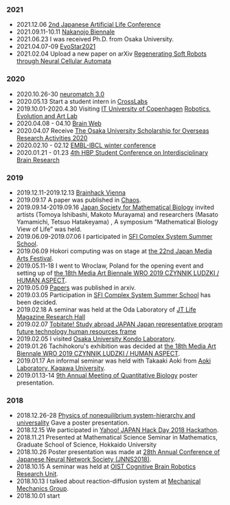 

### 2021
- 2021.12.06 [2nd Japanese Artificial Life Conference](https://alife-japan.org/archives/event/workshop002)
- 2021.09.11-10.11 [Nakanojo Biennale](https://nakanojo-biennale.com/)
- 2021.06.23 I was received Ph.D. from Osaka University. 
- 2021.04.07-09 [EvoStar2021](http://www.evostar.org/2021/)
- 2021.02.04 Upload a new paper on arXiv [Regenerating Soft Robots through Neural Cellular Automata](https://arxiv.org/abs/2102.02579)

### 2020
- 2020.10.26-30 [neuromatch 3.0](https://neuromatch.io/)
- 2020.05.13 Start a student intern in [CrossLabs](https://www.crosslabs.org/)
- 2019.10.01-2020.4.30 Visiting [IT University of Copenhagen](https://en.itu.dk/) [Robotics, Evolution and Art Lab](https://real.itu.dk/)
- 2020.04.08 - 04.10 [Brain Web](https://brain-web.github.io/)
- 2020.04.07 Receive [The Osaka University Scholarship for Overseas Research Activities 2020](https://miraikikin.uci-sys.jp/en/)
- 2020.02.10 - 02.12 [EMBL-IBCL winter conference](https://events.ibecbarcelona.eu/embl-ibec-winter-conference/speakers/)
- 2020.01.21 - 01.23 [4th HBP Student Conference on Interdisciplinary Brain Research](https://www.humanbrainproject.eu/en/education/participatecollaborate/student-conference/4th-student-conference/) 

### 2019
- 2019.12.11-2019.12.13 [Brainhack Vienna](https://brainhack-vienna.github.io/)  
- 2019.09.17 A paper was published in [Chaos](https://aip.scitation.org/doi/10.1063/1.5108838?ai=1gvoi&mi=3ricys&af=R&feed=most-recent&).
- 2019.09.14-2019.09.16 [Japan Society for Mathematical Biology](https://sites.google.com/view/jsmb2019conference/%E6%97%A5%E7%A8%8B%E3%83%97%E3%83%AD%E3%82%B0%E3%83%A9%E3%83%A0) invited artists (Tomoya Ishibashi, Makoto Murayama) and researchers (Masato Yamamichi, Tetsuo Hatakeyama) , A symposium “Mathematical Biology View of Life” was held.
- 2019.06.09-2019.07.06 I participated in [SFI Complex System Summer School](https://www.santafe.edu/engage/learn/schools/sfi-complex-systems-summer-school).
- 2019.06.09 Hokori computing was on stage at [the 22nd Japan Media Arts Festival](https://jmaf-arthackday.peatix.com/).
- 2019.05.11-18 I went to Wroclaw, Poland for the opening event and setting up of [the 18th Media Art Biennale WRO 2019 CZYNNIK LUDZKI / HUMAN ASPECT](https://wrocenter.pl/en/wro2019/).
- 2019.05.09 [Papers](https://arxiv.org/abs/1905.02927) was published in arxiv.
- 2019.03.05 Participation in [SFI Complex System Summer School](https://www.santafe.edu/engage/learn/schools/sfi-complex-systems-summer-school) has been decided.
- 2019.02.18 A seminar was held at the Oda Laboratory of [JT Life Magazine Research Hall](http://www.brh.co.jp/research/lab04/)
- 2019.02.07 [Tobitate! Study abroad JAPAN Japan representative program future technology human resources frame](https://www.tobitate.mext.go.jp/univ/program/tech/index.html)
- 2019.02.05 I visited [Osaka University Kondo Laboratory](https://www.fbs-osaka-kondolabo.net/).
- 2019.01.26 Tachihokoru's exhibition was decided at [the 18th Media Art Biennale WRO 2019 CZYNNIK LUDZKI / HUMAN ASPECT](https://wrocenter.pl/en/wro2019/).
- 2019.01.17 An informal seminar was held with Takaaki Aoki from [Aoki Laboratory, Kagawa University](http://www.ed.kagawa-u.ac.jp/~aoki/).
- 2019.01.13-14 [9th Annual Meeting of Quantitative Biology](https://q-bio.jp/wiki/%E7%AC%AC%E4%B9%9D%E5%9B%9E%E5%B9%B4%E4%BC%9A) poster presentation.

### 2018
- 2018.12.26-28 [Physics of nonequilibrium system-hierarchy and universality](http://ithems-stamp-wg.riken.jp/workshop/noneq-workshop-2018/home/index.html) Gave a poster presentation.
- 2018.12.15 We participated in [Yahoo! JAPAN Hack Day 2018 Hackathon](https://hackday.connpass.com/event/103624/).
- 2018.11.21 Presented at Mathematical Science Seminar in Mathematics, Graduate School of Science, Hokkaido University
- 2018.10.26 Poster presentation was made at [28th Annual Conference of Japanese Neural Network Society (JNNS2018)](http://jnns.org/conference/2018/ja/home.html).
- 2018.10.15 A seminar was held at [OIST Cognitive Brain Robotics Research Unit](https://groups.oist.jp/en/cnru).
- 2018.10.13 I talked about reaction-diffusion system at [Mechanical Mechanics Group](https://www.kokuchpro.com/event/6a3a52de2279c7d0f1dbcec791a4faeb/).
- 2018.10.01 start